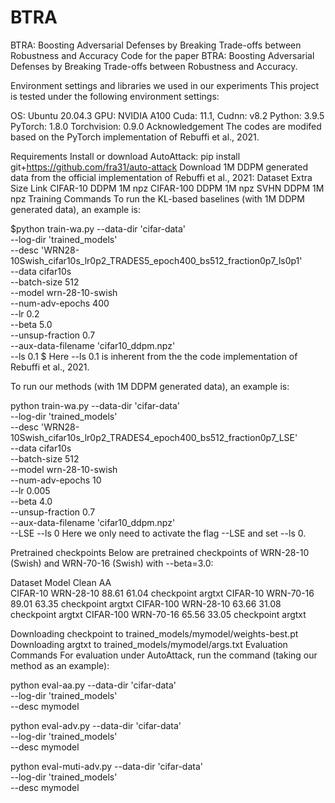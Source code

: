 # BTRA
BTRA: Boosting Adversarial Defenses by Breaking Trade-offs between Robustness and Accuracy
Code for the paper BTRA: Boosting Adversarial Defenses by Breaking Trade-offs between Robustness and Accuracy.

Environment settings and libraries we used in our experiments
This project is tested under the following environment settings:

OS: Ubuntu 20.04.3
GPU: NVIDIA A100
Cuda: 11.1, Cudnn: v8.2
Python: 3.9.5
PyTorch: 1.8.0
Torchvision: 0.9.0
Acknowledgement
The codes are modifed based on the PyTorch implementation of Rebuffi et al., 2021.

Requirements
Install or download AutoAttack:
pip install git+https://github.com/fra31/auto-attack
Download 1M DDPM generated data from the official implementation of Rebuffi et al., 2021:
Dataset	Extra	Size	Link
CIFAR-10	DDPM	1M	npz
CIFAR-100	DDPM	1M	npz
SVHN	DDPM	1M	npz
Training Commands
To run the KL-based baselines (with 1M DDPM generated data), an example is:

$python train-wa.py --data-dir 'cifar-data' \
    --log-dir 'trained_models' \
    --desc 'WRN28-10Swish_cifar10s_lr0p2_TRADES5_epoch400_bs512_fraction0p7_ls0p1' \
    --data cifar10s \
    --batch-size 512 \
    --model wrn-28-10-swish \
    --num-adv-epochs 400 \
    --lr 0.2 \
    --beta 5.0 \
    --unsup-fraction 0.7 \
    --aux-data-filename 'cifar10_ddpm.npz' \
    --ls 0.1
    $
Here --ls 0.1 is inherent from the the code implementation of Rebuffi et al., 2021.

To run our methods (with 1M DDPM generated data), an example is:

python train-wa.py --data-dir 'cifar-data' \
    --log-dir 'trained_models' \
    --desc 'WRN28-10Swish_cifar10s_lr0p2_TRADES4_epoch400_bs512_fraction0p7_LSE' \
    --data cifar10s \
    --batch-size 512 \
    --model wrn-28-10-swish \
    --num-adv-epochs 10 \
    --lr 0.005 \
    --beta 4.0 \
    --unsup-fraction 0.7 \
    --aux-data-filename 'cifar10_ddpm.npz' \
    --LSE --ls 0
Here we only need to activate the flag --LSE and set --ls 0.

Pretrained checkpoints
Below are pretrained checkpoints of WRN-28-10 (Swish) and WRN-70-16 (Swish) with --beta=3.0:

Dataset	Model	Clean	AA		
CIFAR-10	WRN-28-10	88.61	61.04	checkpoint	argtxt
CIFAR-10	WRN-70-16	89.01	63.35	checkpoint	argtxt
CIFAR-100	WRN-28-10	63.66	31.08	checkpoint	argtxt
CIFAR-100	WRN-70-16	65.56	33.05	checkpoint	argtxt

Downloading checkpoint to trained_models/mymodel/weights-best.pt
Downloading argtxt to trained_models/mymodel/args.txt
Evaluation Commands
For evaluation under AutoAttack, run the command (taking our method as an example):

python eval-aa.py --data-dir 'cifar-data' \
    --log-dir 'trained_models' \
    --desc mymodel

python eval-adv.py --data-dir 'cifar-data' \
    --log-dir 'trained_models' \
    --desc mymodel

python eval-muti-adv.py --data-dir 'cifar-data' \
    --log-dir 'trained_models' \
    --desc mymodel
